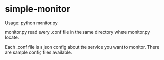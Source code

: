 # simple-monitor

Usage: python monitor.py

monitor.py read every .conf file in the same directory where monitor.py locate.

Each .conf file is a json config about the service you want to monitor. There are sample config files available.
